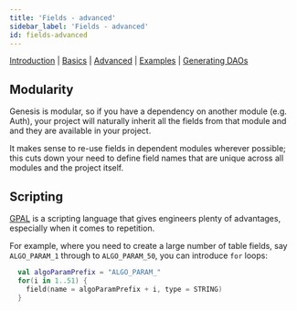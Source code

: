 ```yaml
---
title: 'Fields - advanced'
sidebar_label: 'Fields - advanced'
id: fields-advanced
---
```


[Introduction](/database/fields-tables-views/fields/)  | [Basics](/database/fields-tables-views/fields/fields-basics/) |  [Advanced](/database/fields-tables-views/fields/fields-advanced/) | [Examples](/database/fields-tables-views/fields/fields-examples/) | [Generating DAOs](/database/fields-tables-views/genesisDao/) 

## Modularity

Genesis is modular, so if you have a dependency on another module (e.g. Auth), your project will naturally inherit all the fields from that module and and they are available in your project. 

It makes sense to re-use fields in dependent modules wherever possible; this cuts down your need to define field names that are unique across all modules and the project itself.

## Scripting

[GPAL](/getting-started/glossary/glossary/#gpal) is a scripting language that gives engineers plenty of advantages, especially when it comes to repetition. 

For example, where you need to create a large number of table fields, say `ALGO_PARAM_1` through to `ALGO_PARAM_50`, you can introduce `for` loops:

```kotlin
  val algoParamPrefix = "ALGO_PARAM_"
  for(i in 1..51) {
    field(name = algoParamPrefix + i, type = STRING)
  }
```

